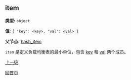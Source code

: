 item
----------

**类型:** `object`

**值:** `{ "key": <key>, "val": <val> }`

**父节点:** [hash_item](hash_item.md)

`item` 是定义负载均衡表的最小单位，包含 [key](key.md) 和 [val](val.md) 两个成员。

[上一级](../table.md)

[回首页](../../../index.md)
